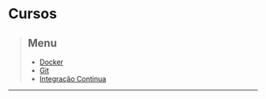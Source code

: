 # Cursos

> ## Menu
>
> - [Docker](Docker.md)
> - [Git](Git.md)
> - [Integração Continua](Docker.md)

---
